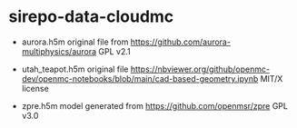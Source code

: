 # sirepo-data-cloudmc

- aurora.h5m 
original file from https://github.com/aurora-multiphysics/aurora GPL v2.1

- utah_teapot.h5m 
original file https://nbviewer.org/github/openmc-dev/openmc-notebooks/blob/main/cad-based-geometry.ipynb MIT/X license

- zpre.h5m model 
generated from https://github.com/openmsr/zpre GPL v3.0
